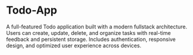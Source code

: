# Todo-App
A full-featured Todo application built with a modern fullstack architecture. Users can create, update, delete, and organize tasks with real-time feedback and persistent storage. Includes authentication, responsive design, and optimized user experience across devices.
